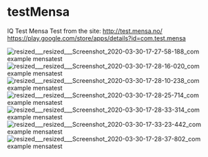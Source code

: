 # testMensa
IQ Test Mensa
Test from the site: http://test.mensa.no/
https://play.google.com/store/apps/details?id=com.test.mensa

![resized___resized___Screenshot_2020-03-30-17-27-58-188_com example mensatest](https://user-images.githubusercontent.com/42519654/77938941-48512000-72d8-11ea-8d58-24d2a3fcaaff.jpg)
![resized___resized___Screenshot_2020-03-30-17-28-16-020_com example mensatest](https://user-images.githubusercontent.com/42519654/77938946-49824d00-72d8-11ea-948d-86223207d6f5.jpg)
![resized___resized___Screenshot_2020-03-30-17-28-10-238_com example mensatest](https://user-images.githubusercontent.com/42519654/77938945-49824d00-72d8-11ea-9c4e-12d4d300d57d.jpg)
![resized___resized___Screenshot_2020-03-30-17-28-25-714_com example mensatest](https://user-images.githubusercontent.com/42519654/77938949-4ab37a00-72d8-11ea-99cd-783daada3baa.jpg)
![resized___resized___Screenshot_2020-03-30-17-28-33-314_com example mensatest](https://user-images.githubusercontent.com/42519654/77938951-4b4c1080-72d8-11ea-9a0a-cfa5a894522e.jpg)
![resized___resized___Screenshot_2020-03-30-17-33-23-442_com example mensatest](https://user-images.githubusercontent.com/42519654/77938958-4be4a700-72d8-11ea-9df2-1f15bc2090f8.jpg)
![resized___resized___Screenshot_2020-03-30-17-28-37-802_com example mensatest](https://user-images.githubusercontent.com/42519654/77938955-4b4c1080-72d8-11ea-8797-e7327b5f6e35.jpg)


